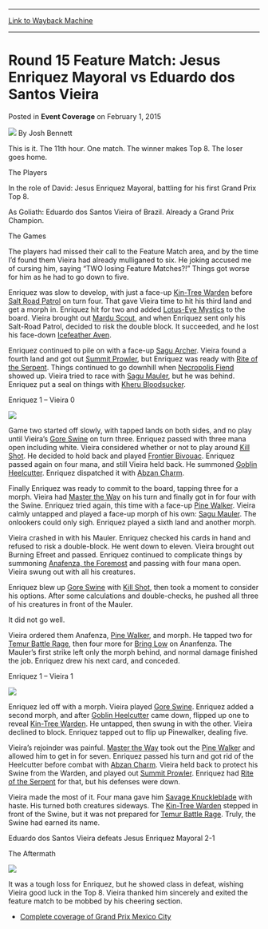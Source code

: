 
---
[Link to Wayback Machine](https://web.archive.org/web/20160322120609/http://magic.wizards.com/en/articles/archive/event-coverage/round-15-feature-match-jesus-enriquez-mayoral-vs-eduardo-dos-santos)

[_metadata_:author]:- "Josh Bennett"
[_metadata_:description]:- "This is it. The 11th hour. One match. The winner makes Top 8. The loser goes home. The Players In the role of David: Jesus Enriquez Mayoral, battling for his first Grand Prix Top 8. As Goliath: Eduardo dos Santos Vieira of Brazil. Already a Grand Prix Champion. The Games The players had missed their call to the Feature Match area, and by the time I’d found them Vieira had already mulliganed to six. He joking accused me of cursing him, saying “TWO losing Feature Matches?!” Things got worse for him as he had to go down to five."
[_metadata_:generator]:- "Drupal 7 (http://drupal.org)"
[_metadata_:node]:- "343051"
[_metadata_:publish_date]:- "2015-02-01"
[_metadata_:source]:- "div-main-content"
[_metadata_:title]:- "Round 15 Feature Match: Jesus Enriquez Mayoral vs Eduardo dos Santos Vieira"
[_metadata_:wayback_capture_timestamp]:- "2016-03-22 12:06:09"
[_metadata_:wayback_raw_url]:- "https://web.archive.org/web/20160322120609id_/http://magic.wizards.com/en/articles/archive/event-coverage/round-15-feature-match-jesus-enriquez-mayoral-vs-eduardo-dos-santos"
[_metadata_:wayback_url]:- "http://magic.wizards.com/en/articles/archive/event-coverage/round-15-feature-match-jesus-enriquez-mayoral-vs-eduardo-dos-santos"
---


Round 15 Feature Match: Jesus Enriquez Mayoral vs Eduardo dos Santos Vieira
===========================================================================



 Posted in **Event Coverage**
 on February 1, 2015 






![](https://media.magic.wizards.com/styles/auth_small/public/images/person/authorpic_joshbennett.jpg)
By Josh Bennett











This is it. The 11th hour. One match. The winner makes Top 8. The loser goes home.


The Players


In the role of David: Jesus Enriquez Mayoral, battling for his first Grand Prix Top 8.


As Goliath: Eduardo dos Santos Vieira of Brazil. Already a Grand Prix Champion.


The Games


The players had missed their call to the Feature Match area, and by the time I’d found them Vieira had already mulliganed to six. He joking accused me of cursing him, saying “TWO losing Feature Matches?!” Things got worse for him as he had to go down to five.


Enriquez was slow to develop, with just a face-up [Kin-Tree Warden](http://gatherer.wizards.com/Pages/Card/Details.aspx?name=Kin-Tree+Warden) before [Salt Road Patrol](http://gatherer.wizards.com/Pages/Card/Details.aspx?name=Salt+Road+Patrol) on turn four. That gave Vieira time to hit his third land and get a morph in. Enriquez hit for two and added [Lotus-Eye Mystics](http://gatherer.wizards.com/Pages/Card/Details.aspx?name=Lotus-Eye+Mystics) to the board. Vieira brought out [Mardu Scout](http://gatherer.wizards.com/Pages/Card/Details.aspx?name=Mardu+Scout), and when Enriquez sent only his Salt-Road Patrol, decided to risk the double block. It succeeded, and he lost his face-down [Icefeather Aven](http://gatherer.wizards.com/Pages/Card/Details.aspx?name=Icefeather+Aven).


Enriquez continued to pile on with a face-up [Sagu Archer](http://gatherer.wizards.com/Pages/Card/Details.aspx?name=Sagu+Archer). Vieira found a fourth land and got out [Summit Prowler](http://gatherer.wizards.com/Pages/Card/Details.aspx?name=Summit+Prowler), but Enriquez was ready with [Rite of the Serpent](http://gatherer.wizards.com/Pages/Card/Details.aspx?name=Rite+of+the+Serpent). Things continued to go downhill when [Necropolis Fiend](http://gatherer.wizards.com/Pages/Card/Details.aspx?name=Necropolis+Fiend) showed up. Vieira tried to race with [Sagu Mauler](http://gatherer.wizards.com/Pages/Card/Details.aspx?name=Sagu+Mauler), but he was behind. Enriquez put a seal on things with [Kheru Bloodsucker](http://gatherer.wizards.com/Pages/Card/Details.aspx?name=Kheru+Bloodsucker).  


Enriquez 1 – Vieira 0


![](https://media.wizards.com/2015/events/gpmex15/r15Enriquez_700.jpg)


Game two started off slowly, with tapped lands on both sides, and no play until Vieira’s [Gore Swine](http://gatherer.wizards.com/Pages/Card/Details.aspx?name=Gore+Swine) on turn three. Enriquez passed with three mana open including white. Vieira considered whether or not to play around [Kill Shot](http://gatherer.wizards.com/Pages/Card/Details.aspx?name=Kill+Shot). He decided to hold back and played [Frontier Bivouac](http://gatherer.wizards.com/Pages/Card/Details.aspx?name=Frontier+Bivouac). Enriquez passed again on four mana, and still Vieira held back. He summoned [Goblin Heelcutter](http://gatherer.wizards.com/Pages/Card/Details.aspx?name=Goblin+Heelcutter). Enriquez dispatched it with [Abzan Charm](http://gatherer.wizards.com/Pages/Card/Details.aspx?name=Abzan+Charm).


Finally Enriquez was ready to commit to the board, tapping three for a morph. Vieira had [Master the Way](http://gatherer.wizards.com/Pages/Card/Details.aspx?name=Master+the+Way) on his turn and finally got in for four with the Swine. Enriquez tried again, this time with a face-up [Pine Walker](http://gatherer.wizards.com/Pages/Card/Details.aspx?name=Pine+Walker). Vieira calmly untapped and played a face-up morph of his own: [Sagu Mauler](http://gatherer.wizards.com/Pages/Card/Details.aspx?name=Sagu+Mauler). The onlookers could only sigh. Enriquez played a sixth land and another morph.


Vieira crashed in with his Mauler. Enriquez checked his cards in hand and refused to risk a double-block. He went down to eleven. Vieira brought out Burning Efreet and passed. Enriquez continued to complicate things by summoning [Anafenza, the Foremost](http://gatherer.wizards.com/Pages/Card/Details.aspx?name=Anafenza%2C+the+Foremost) and passing with four mana open. Vieira swung out with all his creatures.  

Enriquez blew up [Gore Swine](http://gatherer.wizards.com/Pages/Card/Details.aspx?name=Gore+Swine) with [Kill Shot](http://gatherer.wizards.com/Pages/Card/Details.aspx?name=Kill+Shot), then took a moment to consider his options. After some calculations and double-checks, he pushed all three of his creatures in front of the Mauler.


It did not go well.


Vieira ordered them Anafenza, [Pine Walker](http://gatherer.wizards.com/Pages/Card/Details.aspx?name=Pine+Walker), and morph. He tapped two for [Temur Battle Rage](http://gatherer.wizards.com/Pages/Card/Details.aspx?name=Temur+Battle+Rage), then four more for [Bring Low](http://gatherer.wizards.com/Pages/Card/Details.aspx?name=Bring+Low) on Ananfenza. The Mauler’s first strike left only the morph behind, and normal damage finished the job. Enriquez drew his next card, and conceded.


Enriquez 1 – Vieira 1


![](https://media.wizards.com/2015/events/gpmex15/r15Vieira-700.jpg)


Enriquez led off with a morph. Vieira played [Gore Swine](http://gatherer.wizards.com/Pages/Card/Details.aspx?name=Gore+Swine). Enriquez added a second morph, and after [Goblin Heelcutter](http://gatherer.wizards.com/Pages/Card/Details.aspx?name=Goblin+Heelcutter) came down, flipped up one to reveal [Kin-Tree Warden](http://gatherer.wizards.com/Pages/Card/Details.aspx?name=Kin-Tree+Warden). He untapped, then swung in with the other. Vieira declined to block. Enriquez tapped out to flip up Pinewalker, dealing five.


Vieira’s rejoinder was painful. [Master the Way](http://gatherer.wizards.com/Pages/Card/Details.aspx?name=Master+the+Way) took out the [Pine Walker](http://gatherer.wizards.com/Pages/Card/Details.aspx?name=Pine+Walker) and allowed him to get in for seven. Enriquez passed his turn and got rid of the Heelcutter before combat with [Abzan Charm](http://gatherer.wizards.com/Pages/Card/Details.aspx?name=Abzan+Charm). Vieira held back to protect his Swine from the Warden, and played out [Summit Prowler](http://gatherer.wizards.com/Pages/Card/Details.aspx?name=Summit+Prowler). Enriquez had [Rite of the Serpent](http://gatherer.wizards.com/Pages/Card/Details.aspx?name=Rite+of+the+Serpent) for that, but his defenses were down.


Vieira made the most of it. Four mana gave him [Savage Knuckleblade](http://gatherer.wizards.com/Pages/Card/Details.aspx?name=Savage+Knuckleblade) with haste. His turned both creatures sideways. The [Kin-Tree Warden](http://gatherer.wizards.com/Pages/Card/Details.aspx?name=Kin-Tree+Warden) stepped in front of the Swine, but it was not prepared for [Temur Battle Rage](http://gatherer.wizards.com/Pages/Card/Details.aspx?name=Temur+Battle+Rage). Truly, the Swine had earned its name.  

Eduardo dos Santos Vieira defeats Jesus Enriquez Mayoral 2-1


  

The Aftermath


![](https://media.wizards.com/2015/events/gpmex15/r15EnriquezVieira_700.jpg)


It was a tough loss for Enriquez, but he showed class in defeat, wishing Vieira good luck in the Top 8. Vieira thanked him sincerely and exited the feature match to be mobbed by his cheering section.



* [Complete coverage of Grand Prix Mexico City](/node/341351)







